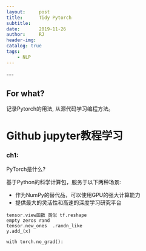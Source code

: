 ```yaml
---
layout:     post
title:      Tidy Pytorch
subtitle:   
date:       2019-11-26
author:     RJ
header-img: 
catalog: true
tags:
    - NLP
---
```

<p id = "build"></p>
---

## For what? 
记录Pytorch的用法, 从源代码学习编程方法。

<h1> Github jupyter教程学习</h1>

### ch1:

PyTorch是什么?


基于Python的科学计算包，服务于以下两种场景:

-  作为NumPy的替代品，可以使用GPU的强大计算能力
-  提供最大的灵活性和高速的深度学习研究平台

```   
tensor.view函数 类似 tf.reshape
empty zeros rand   
tensor.new_ones  .randn_like 
y.add_(x)

with torch.no_grad():
```